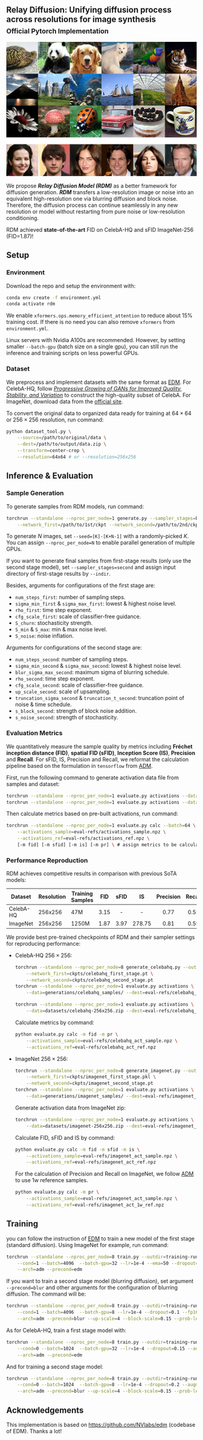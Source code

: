 ## Relay Diffusion: Unifying diffusion process across resolutions for image synthesis <br><sub>Official Pytorch Implementation</sub>

![](resources/samples.jpg)

We propose ***Relay Diffusion Model (RDM)*** as a better framework for diffusion generation. ***RDM*** transfers a low-resolution image or noise into an equivalent high-resolution one via blurring diffusion and block noise. Therefore, the diffusion process can continue seamlessly in any new resolution or model without restarting from pure noise or low-resolution conditioning.

RDM achieved **state-of-the-art** FID on CelebA-HQ and sFID ImageNet-256 (FID=1.87)!

## Setup

### Environment

Download the repo and setup the environment with:

```bash
conda env create -f environment.yml
conda activate rdm
```

We enable `xformers.ops.memory_efficient_attention` to reduce about 15% training cost. If there is no need you can also remove `xformers` from `environment.yml`.

Linux servers with Nvidia A100s are recommended. However, by setting smaller `--batch-gpu` (batch size on a single gpu), you can still run the inference and training scripts on less powerful GPUs.

### Dataset

We preprocess and implement datasets with the same format as [EDM](https://github.com/NVlabs/edm). For CelebA-HQ, follow [*Progressive Growing of GANs for Improved Quality, Stability, and Variation*](https://github.com/tkarras/progressive_growing_of_gans) to construct the high-quality subset of CelebA. For ImageNet, download data from the [official site](https://www.kaggle.com/c/imagenet-object-localization-challenge/overview/description).

To convert the original data to organized data ready for training at $64\times 64$ or $256\times 256$ resolution, run command:

```bash
python dataset_tool.py \
	--source=/path/to/original/data \
	--dest=/path/to/output/data.zip \
    --transform=center-crop \
	--resolution=64x64 # or --resolution=256x256
```

## Inference & Evaluation

### Sample Generation

To generate samples from RDM models, run command:

```bash
torchrun --standalone --nproc_per_node=1 generate.py --sampler_stages=both --outdir=/path/to/output/dir/ \
    --network_first=/path/to/1st/ckpt --network_second=/path/to/2nd/ckpt
```

To generate $N$ images, set `--seed=[K]-[K+N-1]` with a randomly-picked $K$. You can assign `--nproc_per_node=N` to enable parallel generation of multiple GPUs.

If you want to generate final samples from first-stage results (only use the second stage model), set `--sampler_stages=second` and assign input directory of first-stage results by `--indir`.

Besides, arguments for configurations of the first stage are:

- `num_steps_first`: number of sampling steps.
- `sigma_min_first` & `sigma_max_first`: lowest & highest noise level.
- `rho_first`: time step exponent.
- `cfg_scale_first`: scale of classifier-free guidance.
- `S_churn`: stochasticity strength.
- `S_min` & `S_max`: min & max noise level.
- `S_noise`: noise inflation.

Arguments for configurations of the second stage are:

- `num_steps_second`: number of sampling steps.
- `sigma_min_second` & `sigma_max_second`: lowest & highest noise level.
- `blur_sigma_max_second`: maximum sigma of blurring schedule.
- `rho_second`: time step exponent.
- `cfg_scale_second`: scale of classifier-free guidance.
- `up_scale_second`: scale of upsampling.
- `truncation_sigma_second` & `truncation_t_second`: truncation point of noise & time schedule.
- `s_block_second`: strength of block noise addition.
- `s_noise_second`: strength of stochasticity.


### Evaluation Metrics

We quantitatively measure the sample quality by metrics including **Fréchet inception distance (FID)**, **spatial FID (sFID)**, **Inception Score (IS)**, **Precision** and **Recall**. For sFID, IS, Precision and Recall, we reformat the calculation pipeline based on the formulation in `tensorflow` from [ADM](https://github.com/openai/guided-diffusion).

First, run the following command to generate activation data file from samples and dataset:

```bash
torchrun --standalone --nproc_per_node=1 evaluate.py activations --data=/sample/dir/ --dest=eval-refs/activations_sample.npz --batch=64 # build sample activations
torchrun --standalone --nproc_per_node=1 evaluate.py activations --data=/path/to/dataset.zip --dest=eval-refs/activations_ref.npz --batch=64 # build reference activations
```

Then calculate metrics based on pre-built activations, run command:

```bash
torchrun --standalone --nproc_per_node=1 evaluate.py calc --batch=64 \
    --activations_sample=eval-refs/activations_sample.npz \
    --activations_ref=eval-refs/activations_ref.npz \
    [-m fid] [-m sfid] [-m is] [-m pr] \ # assign metrics to be calculated
```

### Performance Reproduction

RDM achieves competitive results in comparison with previous SoTA models:

| Dataset   | Resolution | Training Samples | FID  | sFID |   IS   | Precision | Recall |
| --------- | ---------- | ---------------- | :--: | :--: | :----: | :-------: | :----: |
| CelebA-HQ | 256x256    | 47M              | 3.15 |  -   |   -    |   0.77    |  0.55  |
| ImageNet  | 256x256    | 1250M            | 1.87 | 3.97 | 278.75 |   0.81    |  0.59  |

We provide best pre-trained checkpoints of RDM and their sampler settings for reproducing performance:

- CelebA-HQ $256\times 256$:

  ```bash
  torchrun --standalone --nproc_per_node=8 generate_celebahq.py --outdir=generations/celebahq_samples/ \
      --network_first=ckpts/celebahq_first_stage.pt \
      --network_second=ckpts/celebahq_second_stage.pt
  torchrun --standalone --nproc_per_node=1 evaluate.py activations \
      --data=generations/celebahq_samples/ --dest=eval-refs/celebahq_act_sample.npz 
  ```
  
  ```bash
  torchrun --standalone --nproc_per_node=1 evaluate.py activations \
      --data=datasets/celebahq-256x256.zip --dest=eval-refs/celebahq_act_ref.npz 
  ```
  
  Calculate metrics by command:
  
  ```bash
  python evaluate.py calc -m fid -m pr \
      --activations_sample=eval-refs/celebahq_act_sample.npz \
      --activations_ref=eval-refs/celebahq_act_ref.npz
  ```
  
- ImageNet $256\times 256$:

  ```bash
  torchrun --standalone --nproc_per_node=8 generate_imagenet.py --outdir=generations/imagenet_samples/ \
      --network_first=ckpts/imagenet_first_stage.pkl \
      --network_second=ckpts/imagenet_second_stage.pt
  torchrun --standalone --nproc_per_node=1 evaluate.py activations \
      --data=generations/imagenet_samples/ --dest=eval-refs/imagenet_act_sample.npz 
  ```
  
  Generate activation data from ImageNet zip:

  ```bash
  torchrun --standalone --nproc_per_node=1 evaluate.py activations \
      --data=datasets/imagenet-256x256.zip --dest=eval-refs/imagenet_act_ref.npz 
  ```
  
  Calculate FID, sFID and IS by command:

  ```bash
  python evaluate.py calc -m fid -m sfid -m is \
      --activations_sample=eval-refs/imagenet_act_sample.npz \
      --activations_ref=eval-refs/imagenet_act_ref.npz
  ```
  
  For the calculation of Precision and Recall on ImageNet, we follow [ADM](https://github.com/openai/guided-diffusion) to use 1w reference samples. 

  ```bash
  python evaluate.py calc -m pr \
      --activations_sample=eval-refs/imagenet_act_sample.npz \
      --activations_ref=eval-refs/imagenet_act_1w_ref.npz
  ```

## Training

you can follow the instruction of [EDM](https://github.com/NVlabs/edm) to train a new model of the first stage (standard diffusion). Using ImageNet for example, run command:

```bash
torchrun --standalone --nproc_per_node=8 train.py --outdir=training-runs --data=datasets/imagenet-64x64.zip --eff-attn=True \
	--cond=1 --batch=4096  --batch-gpu=32 --lr=1e-4 --ema=50 --dropout=0.1 --fp16=1 --ls=25 \
	--arch=adm --precond=edm
```

If you want to train a second stage model (blurring diffusion), set argument `--precond=blur` and other arguments for the configuration of blurring diffusion. The command will be:

```bash
torchrun --standalone --nproc_per_node=8 train.py --outdir=training-runs --data=datasets/imagenet-256x256.zip --eff-attn=True \
	--cond=1 --batch=4096  --batch-gpu=8 --lr=1e-4 --dropout=0.1 --fp16=1 --ls=1 \
	--arch=adm --precond=blur --up-scale=4 --block-scale=0.15 --prob-length=0.93 --blur-sigma-max=3.0
```

As for CelebA-HQ, train a first stage model with:

```bash
torchrun --standalone --nproc_per_node=8 train.py --outdir=training-runs --data=datasets/CelebA-HQ-64x64.zip --eff-attn=True \
	--cond=0 --batch=1024  --batch-gpu=32 --lr=1e-4 --dropout=0.15 --augment=0.2 --ls=1 \
	--arch=adm --precond=edm
```

And for training a second stage model:

```bash
torchrun --standalone --nproc_per_node=8 train.py --outdir=training-runs --data=datasets/CelebA-HQ-256x256.zip --eff-attn=True \
	--cond=0 --batch=1024  --batch-gpu=8 --lr=1e-4 --dropout=0.2 --augment=0.2 --fp16=1 --ls=1 \
	--arch=adm --precond=blur --up-scale=4 --block-scale=0.15 --prob-length=0.89 --blur-sigma-max=2.0
```

## Acknowledgements

This implementation is based on https://github.com/NVlabs/edm (codebase of EDM). Thanks a lot!
